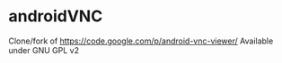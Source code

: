 androidVNC
==========

Clone/fork of https://code.google.com/p/android-vnc-viewer/ Available under GNU GPL v2
